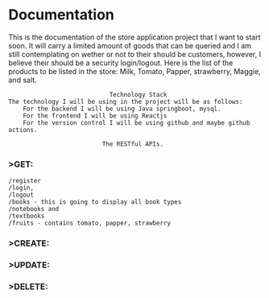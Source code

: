 # Documentation

This is the documentation of the store application project that I want to start soon. It will
carry a limited amount of goods that can be queried and I am still contemplating on wether or not to
their should be customers, however, I believe their should be a security login/logout.
Here is the list of the products to be listed in the store: Milk, Tomato, Papper, strawberry, Maggie, and salt.

                                Technology Stack 
    The technology I will be using in the project will be as follows:
        For the backend I will be using Java springboot, mysql.
        For the frontend I will be using Reactjs
        For the version control I will be using github and maybe github actions.

                              The RESTful APIs.
### >GET:
    /register
    /login,
    /logout
    /books - this is going to display all book types
    /notebooks and 
    /textbooks
    /fruits - contains tomato, papper, strawberry

[//]: # (I think this should be structured as such /tomato, /pepper, /strawberry)

[//]: # (    /spices - maggie and salt)

### >CREATE: 

### >UPDATE:

### >DELETE: